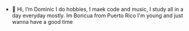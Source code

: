 - 👋 Hi, I’m Dominic
  I do hobbies, I maek code and music, I study
  all in a day everyday mostly.
  Im Boricua from Puerto Rico
  I'm young and just wanna have a good time
